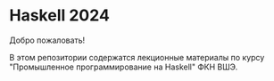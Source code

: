 # Haskell 2024

Добро пожаловать!

В этом репозитории содержатся лекционные материалы по курсу "Промышленное
программирование на Haskell" ФКН ВШЭ.
